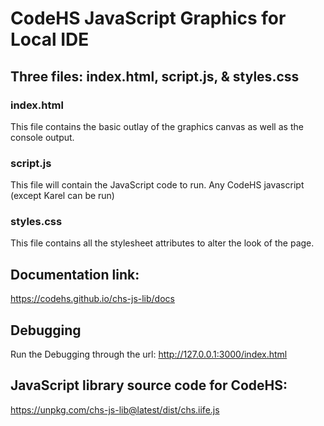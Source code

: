 # CodeHS JavaScript Graphics for Local IDE

## Three files: index.html, script.js, & styles.css
### index.html
This file contains the basic outlay of the graphics canvas as well as the console output.

### script.js
This file will contain the JavaScript code to run.  Any CodeHS javascript (except Karel can be run)

### styles.css
This file contains all the stylesheet attributes to alter the look of the page.

## Documentation link:
https://codehs.github.io/chs-js-lib/docs

## Debugging
Run the Debugging through the url: http://127.0.0.1:3000/index.html

## JavaScript library source code for CodeHS:
https://unpkg.com/chs-js-lib@latest/dist/chs.iife.js
